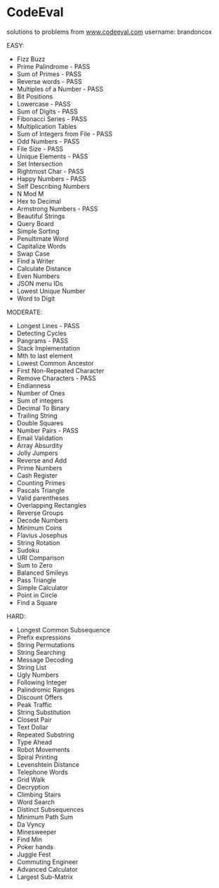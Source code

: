 CodeEval
========

solutions to problems from www.codeeval.com
username: brandoncox

EASY:
* Fizz Buzz
* Prime Palindrome - PASS
* Sum of Primes - PASS
* Reverse words - PASS
* Multiples of a Number - PASS
* Bit Positions
* Lowercase - PASS
* Sum of Digits - PASS
* Fibonacci Series - PASS
* Multiplication Tables
* Sum of Integers from File - PASS
* Odd Numbers - PASS
* File Size - PASS
* Unique Elements - PASS
* Set Intersection
* Rightmost Char - PASS
* Happy Numbers - PASS
* Self Describing Numbers
* N Mod M
* Hex to Decimal
* Armstrong Numbers - PASS
* Beautiful Strings
* Query Board
* Simple Sorting
* Penultimate Word
* Capitalize Words
* Swap Case
* Find a Writer
* Calculate Distance
* Even Numbers
* JSON menu IDs
* Lowest Unique Number
* Word to Digit

MODERATE:
* Longest Lines - PASS
* Detecting Cycles
* Pangrams - PASS
* Stack Implementation
* Mth to last element	
* Lowest Common Ancestor
* First Non-Repeated Character
* Remove Characters - PASS
* Endianness
* Number of Ones
* Sum of integers
* Decimal To Binary
* Trailing String
* Double Squares
* Number Pairs - PASS
* Email Validation
* Array Absurdity
* Jolly Jumpers
* Reverse and Add
* Prime Numbers
* Cash Register
* Counting Primes
* Pascals Triangle
* Valid parentheses
* Overlapping Rectangles
* Reverse Groups
* Decode Numbers
* Minimum Coins
* Flavius Josephus
* String Rotation	
* Sudoku	
* URI Comparison	
* Sum to Zero	
* Balanced Smileys
* Pass Triangle
* Simple Calculator
* Point in Circle	
* Find a Square

HARD:
* Longest Common Subsequence
* Prefix expressions	
* String Permutations	
* String Searching	
* Message Decoding	
* String List
* Ugly Numbers
* Following Integer
* Palindromic Ranges
* Discount Offers
* Peak Traffic
* String Substitution
* Closest Pair	
* Text Dollar	
* Repeated Substring
* Type Ahead	
* Robot Movements
* Spiral Printing
* Levenshtein Distance
* Telephone Words
* Grid Walk
* Decryption
* Climbing Stairs	
* Word Search	
* Distinct Subsequences
* Minimum Path Sum	
* Da Vyncy	
* Minesweeper
* Find Min	
* Poker hands
* Juggle Fest
* Commuting Engineer
* Advanced Calculator
* Largest Sub-Matrix
